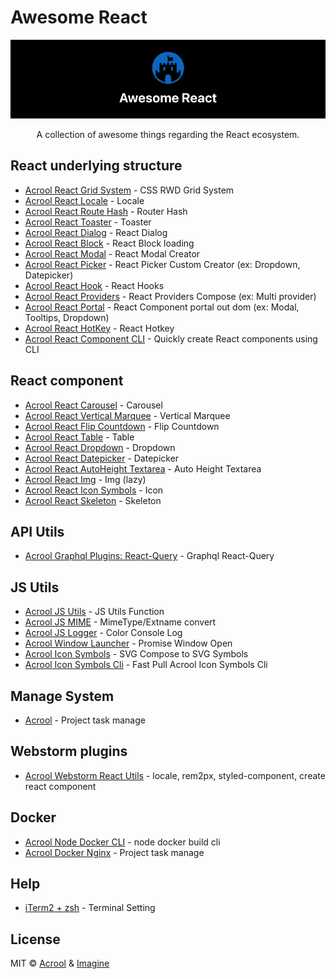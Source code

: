 # Awesome React

<img src="https://raw.githubusercontent.com/acrool/.github/main/og.webp" alt="Awesome React Logo"/>

<p align="center">
    A collection of awesome things regarding the React ecosystem.
</p>




## React underlying structure

- [Acrool React Grid System](https://github.com/acrool/acrool-react-grid) - CSS RWD Grid System
- [Acrool React Locale](https://github.com/acrool/acrool-react-locale) - Locale
- [Acrool React Route Hash](https://github.com/acrool/acrool-react-router-hash) - Router Hash
- [Acrool React Toaster](https://github.com/acrool/acrool-react-toaster) - Toaster
- [Acrool React Dialog](https://github.com/acrool/acrool-react-dialog) - React Dialog
- [Acrool React Block](https://github.com/acrool/acrool-react-block) - React Block loading
- [Acrool React Modal](https://github.com/acrool/acrool-react-modal) - React Modal Creator
- [Acrool React Picker](https://github.com/acrool/acrool-react-picker) - React Picker Custom Creator (ex: Dropdown, Datepicker)
- [Acrool React Hook](https://github.com/acrool/acrool-react-hook) - React Hooks
- [Acrool React Providers](https://github.com/acrool/acrool-react-providers) - React Providers Compose (ex: Multi provider)
- [Acrool React Portal](https://github.com/acrool/acrool-react-portal) - React Component portal out dom (ex: Modal, Tooltips, Dropdown)
- [Acrool React HotKey](https://github.com/acrool/acrool-react-hotkey) - React Hotkey
- [Acrool React Component CLI](https://github.com/acrool/acrool-react-component-cli) - Quickly create React components using CLI


## React component

- [Acrool React Carousel](https://github.com/acrool/acrool-react-carousel) - Carousel
- [Acrool React Vertical Marquee](https://github.com/acrool/acrool-react-vertical-marquee) - Vertical Marquee
- [Acrool React Flip Countdown](https://github.com/acrool/acrool-react-flip-countdown) - Flip Countdown
- [Acrool React Table](https://github.com/acrool/acrool-react-table) - Table
- [Acrool React Dropdown](https://github.com/acrool/acrool-react-dropdown) - Dropdown
- [Acrool React Datepicker](https://github.com/acrool/acrool-react-datepicker) - Datepicker
- [Acrool React AutoHeight Textarea](https://github.com/acrool/acrool-react-auto-height-textarea) - Auto Height Textarea
- [Acrool React Img](https://github.com/acrool/acrool-react-img) - Img (lazy)
- [Acrool React Icon Symbols](https://github.com/acrool/acrool-react-iconsvg) - Icon
- [Acrool React Skeleton](https://github.com/acrool/acrool-react-skeleton) - Skeleton



## API Utils

- [Acrool Graphql Plugins: React-Query](https://github.com/acrool/acrool-graphql-codegen) - Graphql React-Query


## JS Utils

- [Acrool JS Utils](https://github.com/imagine10255/acrool-jsutils) - JS Utils Function
- [Acrool JS MIME](https://github.com/acrool/acrool-js-mime) - MimeType/Extname convert
- [Acrool JS Logger](https://github.com/acrool/acrool-js-logger) - Color Console Log
- [Acrool Window Launcher](https://github.com/acrool/acrool-window-launcher) - Promise Window Open
- [Acrool Icon Symbols](https://github.com/acrool/acrool-icon-symbols) - SVG Compose to SVG Symbols
- [Acrool Icon Symbols Cli](https://github.com/acrool/acrool-icon-symbols-cli) - Fast Pull Acrool Icon Symbols Cli
  
## Manage System

- [Acrool](https://acrool.com/) - Project task manage

## Webstorm plugins

- [Acrool Webstorm React Utils](https://plugins.jetbrains.com/plugin/27268-acrool-react-utils) - locale, rem2px, styled-component, create react component


## Docker


- [Acrool Node Docker CLI](https://github.com/acrool/acrool-node-docker-cli) - node docker build cli
- [Acrool Docker Nginx](https://github.com/imagine10255/bear-docker-nginx) - Project task manage


## Help

- [iTerm2 + zsh](https://github.com/imagine10255/mac-terminal-helper) - Terminal Setting



## License

MIT © [Acrool](https://github.com/acrool) & [Imagine](https://github.com/imagine10255)
